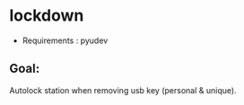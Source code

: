 # lockdown

- Requirements : pyudev

## Goal:

Autolock station when removing usb key (personal & unique).
